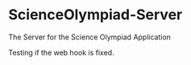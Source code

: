 # ScienceOlympiad-Server
The Server for the Science Olympiad Application

Testing if the web hook is fixed.

